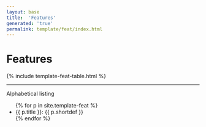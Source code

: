 ```yaml
---
layout: base
title:  'Features'
generated: 'true'
permalink: template/feat/index.html
---
```


# Features

{% include template-feat-table.html %}

----------

Alphabetical listing

<ul>
{% for p in site.template-feat %}
  <li><a>{{ p.title }}</a>: {{ p.shortdef }}</li>
{% endfor %}
</ul>
